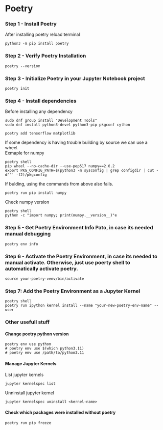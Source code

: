 # Poetry

### Step 1 - Install Poetry

After installing poetry reload terminal

```shell
python3 -m pip install poetry
```

### Step 2 - Verify Poetry Installation

```shell
poetry --version
```

### Step 3 - Initialize Poetry in your Jupyter Notebook project

```shell
poetry init
```

### Step 4 - Install dependencies

Before installing any dependency
```shell
sudo dnf group install "Development Tools"
sudo dnf install python3-devel python3-pip pkgconf cython
```

```shell
poetry add tensorflow matplotlib
```

If some dependency is having trouble building by source we can use a wheel.  
Exmaple for numpy
```shell
poetry shell
pip wheel --no-cache-dir --use-pep517 numpy==2.0.2
export PKG_CONFIG_PATH=$(python3 -m sysconfig | grep configdir | cut -d'"' -f2)/pkgconfig
```

If bulding, using the commands from above also fails.
```shell
poetry run pip install numpy
```

Check numpy version
```shell
poetry shell
python -c "import numpy; print(numpy.__version__)"e
```

### Step 5 - Get Poetry Environment Info Pato, in case its needed manual debugging

```shell
poetry env info
```

### Step 6 - Activate the Poetry Environment, in case its needed to manual activate. Otherwise, just use poerty shell to automatically activate poetry.

```shell
source your-poetry-venv/bin/activate
```

### Step 7: Add the Poetry Environment as a Jupyter Kernel

```shell
poetry shell
poetry run ipython kernel install --name "your-new-poetry-env-name" --user
```

### Other usefull stuff

#### Change poetry python version
```shell
poetry env use python
# poetry env use $(which python3.11)
# poetry env use /path/to/python3.11
```

#### Manage Jupyter Kernels
List jupyter kernels
```shell
jupyter kernelspec list
```

Unninstall jupyter kernel
```shell
jupyter kernelspec uninstall <kernel-name>
```

#### Check which packages were installed without poetry
```shell
poetry run pip freeze
```
